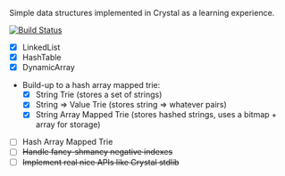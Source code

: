 
Simple data structures implemented in Crystal as a learning experience.

[![Build Status](https://travis-ci.org/rmosolgo/data-structures-crystal.svg)](https://travis-ci.org/rmosolgo/data-structures-crystal)

- [x] LinkedList
- [x] HashTable
- [x] DynamicArray
- Build-up to a hash array mapped trie:
  - [x] String Trie (stores a set of strings)
  - [x] String => Value Trie (stores string => whatever pairs)
  - [x] String Array Mapped Trie (stores hashed strings, uses a bitmap + array for storage)
- [ ] Hash Array Mapped Trie
- [ ] ~~Handle fancy-shmancy negative indexes~~
- [ ] ~~Implement real nice APIs like Crystal stdlib~~
